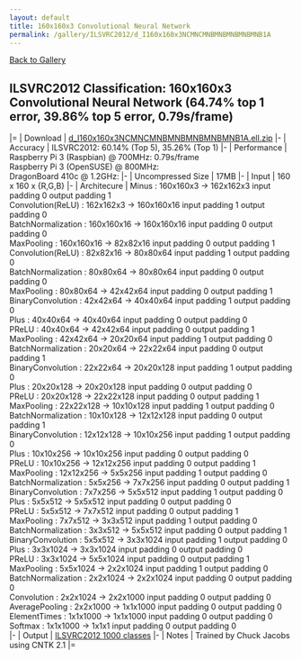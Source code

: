 ```yaml
---
layout: default
title: 160x160x3 Convolutional Neural Network
permalink: /gallery/ILSVRC2012/d_I160x160x3NCMNCMNBMNBMNBMNBMNB1A
---
```


[Back to Gallery](/ELL/gallery)

## ILSVRC2012 Classification: 160x160x3 Convolutional Neural Network (64.74% top 1 error, 39.86% top 5 error, 0.79s/frame)

|=
| Download | [d_I160x160x3NCMNCMNBMNBMNBMNBMNB1A.ell.zip](https://github.com/Microsoft/ELL-models/raw/master/models/ILSVRC2012/d_I160x160x3NCMNCMNBMNBMNBMNBMNB1A/d_I160x160x3NCMNCMNBMNBMNBMNBMNB1A.ell.zip)
|-
| Accuracy | ILSVRC2012: 60.14% (Top 5), 35.26% (Top 1) 
|-
| Performance | Raspberry Pi 3 (Raspbian) @ 700MHz: 0.79s/frame<br>Raspberry Pi 3 (OpenSUSE) @ 800MHz: <br>DragonBoard 410c @ 1.2GHz:
|-
| Uncompressed Size | 17MB
|-
| Input | 160 x 160 x {R,G,B}
|-
| Architecure | Minus :  160x160x3  ->  162x162x3  input padding 0  output padding 1<br>Convolution(ReLU) :  162x162x3  ->  160x160x16  input padding 1  output padding 0<br>BatchNormalization :  160x160x16  ->  160x160x16  input padding 0  output padding 0<br>MaxPooling :  160x160x16  ->  82x82x16  input padding 0  output padding 1<br>Convolution(ReLU) :  82x82x16  ->  80x80x64  input padding 1  output padding 0<br>BatchNormalization :  80x80x64  ->  80x80x64  input padding 0  output padding 0<br>MaxPooling :  80x80x64  ->  42x42x64  input padding 0  output padding 1<br>BinaryConvolution :  42x42x64  ->  40x40x64  input padding 1  output padding 0<br>Plus :  40x40x64  ->  40x40x64  input padding 0  output padding 0<br>PReLU :  40x40x64  ->  42x42x64  input padding 0  output padding 1<br>MaxPooling :  42x42x64  ->  20x20x64  input padding 1  output padding 0<br>BatchNormalization :  20x20x64  ->  22x22x64  input padding 0  output padding 1<br>BinaryConvolution :  22x22x64  ->  20x20x128  input padding 1  output padding 0<br>Plus :  20x20x128  ->  20x20x128  input padding 0  output padding 0<br>PReLU :  20x20x128  ->  22x22x128  input padding 0  output padding 1<br>MaxPooling :  22x22x128  ->  10x10x128  input padding 1  output padding 0<br>BatchNormalization :  10x10x128  ->  12x12x128  input padding 0  output padding 1<br>BinaryConvolution :  12x12x128  ->  10x10x256  input padding 1  output padding 0<br>Plus :  10x10x256  ->  10x10x256  input padding 0  output padding 0<br>PReLU :  10x10x256  ->  12x12x256  input padding 0  output padding 1<br>MaxPooling :  12x12x256  ->  5x5x256  input padding 1  output padding 0<br>BatchNormalization :  5x5x256  ->  7x7x256  input padding 0  output padding 1<br>BinaryConvolution :  7x7x256  ->  5x5x512  input padding 1  output padding 0<br>Plus :  5x5x512  ->  5x5x512  input padding 0  output padding 0<br>PReLU :  5x5x512  ->  7x7x512  input padding 0  output padding 1<br>MaxPooling :  7x7x512  ->  3x3x512  input padding 1  output padding 0<br>BatchNormalization :  3x3x512  ->  5x5x512  input padding 0  output padding 1<br>BinaryConvolution :  5x5x512  ->  3x3x1024  input padding 1  output padding 0<br>Plus :  3x3x1024  ->  3x3x1024  input padding 0  output padding 0<br>PReLU :  3x3x1024  ->  5x5x1024  input padding 0  output padding 1<br>MaxPooling :  5x5x1024  ->  2x2x1024  input padding 1  output padding 0<br>BatchNormalization :  2x2x1024  ->  2x2x1024  input padding 0  output padding 0<br>Convolution :  2x2x1024  ->  2x2x1000  input padding 0  output padding 0<br>AveragePooling :  2x2x1000  ->  1x1x1000  input padding 0  output padding 0<br>ElementTimes :  1x1x1000  ->  1x1x1000  input padding 0  output padding 0<br>Softmax :  1x1x1000  ->  1x1x1  input padding 0  output padding 0<br>
|-
| Output | [ILSVRC2012 1000 classes](https://github.com/Microsoft/ELL-models/raw/master/models/ILSVRC2012/ImageNetLabels.txt)
|-
| Notes | Trained by Chuck Jacobs using CNTK 2.1
|=
